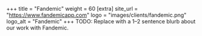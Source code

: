+++
title = "Fandemic"
weight = 60
[extra]
site_url = "https://www.fandemicapp.com"
logo = "images/clients/fandemic.png"
logo_alt = "Fandemic"
+++
TODO: Replace with a 1–2 sentence blurb about our work with Fandemic.

<!-- more -->
